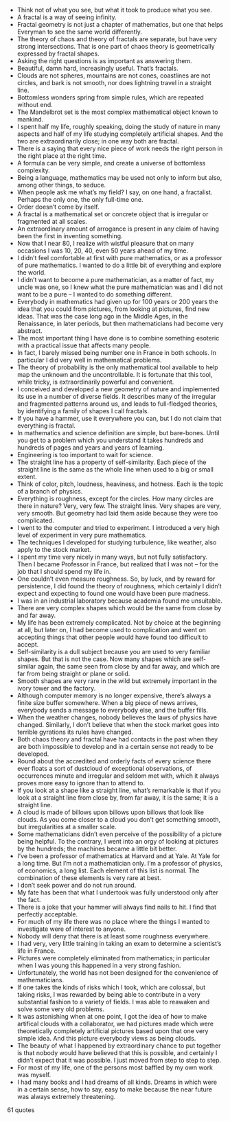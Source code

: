  - Think not of what you see, but what it took to produce what you see.
 - A fractal is a way of seeing infinity.
 - Fractal geometry is not just a chapter of mathematics, but one that helps Everyman to see the same world differently.
 - The theory of chaos and theory of fractals are separate, but have very strong intersections. That is one part of chaos theory is geometrically expressed by fractal shapes.
 - Asking the right questions is as important as answering them.
 - Beautiful, damn hard, increasingly useful. That’s fractals.
 - Clouds are not spheres, mountains are not cones, coastlines are not circles, and bark is not smooth, nor does lightning travel in a straight line.
 - Bottomless wonders spring from simple rules, which are repeated without end.
 - The Mandelbrot set is the most complex mathematical object known to mankind.
 - I spent half my life, roughly speaking, doing the study of nature in many aspects and half of my life studying completely artificial shapes. And the two are extraordinarily close; in one way both are fractal.
 - There is a saying that every nice piece of work needs the right person in the right place at the right time.
 - A formula can be very simple, and create a universe of bottomless complexity.
 - Being a language, mathematics may be used not only to inform but also, among other things, to seduce.
 - When people ask me what’s my field? I say, on one hand, a fractalist. Perhaps the only one, the only full-time one.
 - Order doesn’t come by itself.
 - A fractal is a mathematical set or concrete object that is irregular or fragmented at all scales.
 - An extraordinary amount of arrogance is present in any claim of having been the first in inventing something.
 - Now that I near 80, I realize with wistful pleasure that on many occasions I was 10, 20, 40, even 50 years ahead of my time.
 - I didn’t feel comfortable at first with pure mathematics, or as a professor of pure mathematics. I wanted to do a little bit of everything and explore the world.
 - I didn’t want to become a pure mathematician, as a matter of fact, my uncle was one, so I knew what the pure mathematician was and I did not want to be a pure – I wanted to do something different.
 - Everybody in mathematics had given up for 100 years or 200 years the idea that you could from pictures, from looking at pictures, find new ideas. That was the case long ago in the Middle Ages, in the Renaissance, in later periods, but then mathematicians had become very abstract.
 - The most important thing I have done is to combine something esoteric with a practical issue that affects many people.
 - In fact, I barely missed being number one in France in both schools. In particular I did very well in mathematical problems.
 - The theory of probability is the only mathematical tool available to help map the unknown and the uncontrollable. It is fortunate that this tool, while tricky, is extraordinarily powerful and convenient.
 - I conceived and developed a new geometry of nature and implemented its use in a number of diverse fields. It describes many of the irregular and fragmented patterns around us, and leads to full-fledged theories, by identifying a family of shapes I call fractals.
 - If you have a hammer, use it everywhere you can, but I do not claim that everything is fractal.
 - In mathematics and science definition are simple, but bare-bones. Until you get to a problem which you understand it takes hundreds and hundreds of pages and years and years of learning.
 - Engineering is too important to wait for science.
 - The straight line has a property of self-similarity. Each piece of the straight line is the same as the whole line when used to a big or small extent.
 - Think of color, pitch, loudness, heaviness, and hotness. Each is the topic of a branch of physics.
 - Everything is roughness, except for the circles. How many circles are there in nature? Very, very few. The straight lines. Very shapes are very, very smooth. But geometry had laid them aside because they were too complicated.
 - I went to the computer and tried to experiment. I introduced a very high level of experiment in very pure mathematics.
 - The techniques I developed for studying turbulence, like weather, also apply to the stock market.
 - I spent my time very nicely in many ways, but not fully satisfactory. Then I became Professor in France, but realized that I was not – for the job that I should spend my life in.
 - One couldn’t even measure roughness. So, by luck, and by reward for persistence, I did found the theory of roughness, which certainly I didn’t expect and expecting to found one would have been pure madness.
 - I was in an industrial laboratory because academia found me unsuitable.
 - There are very complex shapes which would be the same from close by and far away.
 - My life has been extremely complicated. Not by choice at the beginning at all, but later on, I had become used to complication and went on accepting things that other people would have found too difficult to accept.
 - Self-similarity is a dull subject because you are used to very familiar shapes. But that is not the case. Now many shapes which are self-similar again, the same seen from close by and far away, and which are far from being straight or plane or solid.
 - Smooth shapes are very rare in the wild but extremely important in the ivory tower and the factory.
 - Although computer memory is no longer expensive, there’s always a finite size buffer somewhere. When a big piece of news arrives, everybody sends a message to everybody else, and the buffer fills.
 - When the weather changes, nobody believes the laws of physics have changed. Similarly, I don’t believe that when the stock market goes into terrible gyrations its rules have changed.
 - Both chaos theory and fractal have had contacts in the past when they are both impossible to develop and in a certain sense not ready to be developed.
 - Round about the accredited and orderly facts of every science there ever floats a sort of dustcloud of exceptional observations, of occurrences minute and irregular and seldom met with, which it always proves more easy to ignore than to attend to.
 - If you look at a shape like a straight line, what’s remarkable is that if you look at a straight line from close by, from far away, it is the same; it is a straight line.
 - A cloud is made of billows upon billows upon billows that look like clouds. As you come closer to a cloud you don’t get something smooth, but irregularities at a smaller scale.
 - Some mathematicians didn’t even perceive of the possibility of a picture being helpful. To the contrary, I went into an orgy of looking at pictures by the hundreds; the machines became a little bit better.
 - I’ve been a professor of mathematics at Harvard and at Yale. At Yale for a long time. But I’m not a mathematician only. I’m a professor of physics, of economics, a long list. Each element of this list is normal. The combination of these elements is very rare at best.
 - I don’t seek power and do not run around.
 - My fate has been that what I undertook was fully understood only after the fact.
 - There is a joke that your hammer will always find nails to hit. I find that perfectly acceptable.
 - For much of my life there was no place where the things I wanted to investigate were of interest to anyone.
 - Nobody will deny that there is at least some roughness everywhere.
 - I had very, very little training in taking an exam to determine a scientist’s life in France.
 - Pictures were completely eliminated from mathematics; in particular when I was young this happened in a very strong fashion.
 - Unfortunately, the world has not been designed for the convenience of mathematicians.
 - If one takes the kinds of risks which I took, which are colossal, but taking risks, I was rewarded by being able to contribute in a very substantial fashion to a variety of fields. I was able to reawaken and solve some very old problems.
 - It was astonishing when at one point, I got the idea of how to make artifical clouds with a collaborator, we had pictures made which were theoretically completely artificial pictures based upon that one very simple idea. And this picture everybody views as being clouds.
 - The beauty of what I happened by extraordinary chance to put together is that nobody would have believed that this is possible, and certainly I didn’t expect that it was possible. I just moved from step to step to step.
 - For most of my life, one of the persons most baffled by my own work was myself.
 - I had many books and I had dreams of all kinds. Dreams in which were in a certain sense, how to say, easy to make because the near future was always extremely threatening.

61 quotes